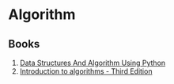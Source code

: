 # Algorithm

## Books
1. [Data Structures And Algorithm Using Python](https://ebooksportal.herokuapp.com/books/open-portal/6)
2. [Introduction to algorithms - Third Edition](https://ebooksportal.herokuapp.com/books/open-portal/36)